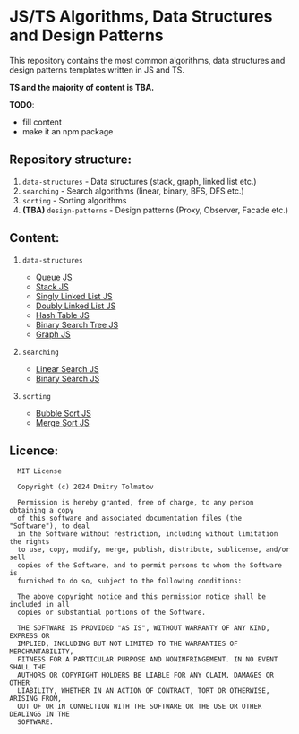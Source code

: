 # JS/TS Algorithms, Data Structures and Design Patterns

This repository contains the most common algorithms, data structures and design patterns templates written in JS and TS.

**TS and the majority of content is TBA.**

**TODO**:
   * fill content
   * make it an npm package


## Repository structure:
1. <code>data-structures</code> - Data structures (stack, graph, linked list etc.)
2. <code>searching</code> - Search algorithms (linear, binary, BFS, DFS etc.)
3. <code>sorting</code> - Sorting algorithms
4. **(TBA)** <code>design-patterns</code> - Design patterns (Proxy, Observer, Facade etc.)

## Content:
1. <code>data-structures</code>
    * [Queue JS](https://github.com/incandesc3nce/JS-TS-Algorithms-and-Patterns/blob/main/data-structures/queue/queue.js)
    * [Stack JS](https://github.com/incandesc3nce/JS-TS-Algorithms-and-Patterns/blob/main/data-structures/stack/stack.js)
    * [Singly Linked List JS](https://github.com/incandesc3nce/JS-TS-Algorithms-and-Patterns/blob/main/data-structures/singly-linked-list/singlyLinkedList.js)
    * [Doubly Linked List JS](https://github.com/incandesc3nce/JS-TS-Algorithms-and-Patterns/blob/main/data-structures/doubly-linked-list/doublyLinkedList.js)
    * [Hash Table JS](https://github.com/incandesc3nce/JS-TS-Algorithms-and-Patterns/blob/main/data-structures/hash-map/hashMap.js)
    * [Binary Search Tree JS](https://github.com/incandesc3nce/JS-TS-Algorithms-and-Patterns/blob/main/data-structures/binary-search-tree/binarySearchTree.js)
    * [Graph JS](https://github.com/incandesc3nce/JS-TS-Algorithms-and-Patterns/blob/main/data-structures/graph/graph.js)


2. <code>searching</code>
    * [Linear Search JS](https://github.com/incandesc3nce/JS-TS-Algorithms-and-Patterns/blob/main/searching/linear-search/linearSearch.js)
    * [Binary Search JS](https://github.com/incandesc3nce/JS-TS-Algorithms-and-Patterns/blob/main/searching/binary-search/binarySearch.js)

3. <code>sorting</code>
    * [Bubble Sort JS](https://github.com/incandesc3nce/JS-TS-Algorithms-and-Patterns/blob/main/sorting/bubbleSort/bubbleSort.js)
    * [Merge Sort JS](https://github.com/incandesc3nce/JS-TS-Algorithms-and-Patterns/blob/main/sorting/mergeSort/mergeSort.js)

## Licence:
      MIT License

      Copyright (c) 2024 Dmitry Tolmatov
      
      Permission is hereby granted, free of charge, to any person obtaining a copy
      of this software and associated documentation files (the "Software"), to deal
      in the Software without restriction, including without limitation the rights
      to use, copy, modify, merge, publish, distribute, sublicense, and/or sell
      copies of the Software, and to permit persons to whom the Software is
      furnished to do so, subject to the following conditions:
      
      The above copyright notice and this permission notice shall be included in all
      copies or substantial portions of the Software.
      
      THE SOFTWARE IS PROVIDED "AS IS", WITHOUT WARRANTY OF ANY KIND, EXPRESS OR
      IMPLIED, INCLUDING BUT NOT LIMITED TO THE WARRANTIES OF MERCHANTABILITY,
      FITNESS FOR A PARTICULAR PURPOSE AND NONINFRINGEMENT. IN NO EVENT SHALL THE
      AUTHORS OR COPYRIGHT HOLDERS BE LIABLE FOR ANY CLAIM, DAMAGES OR OTHER
      LIABILITY, WHETHER IN AN ACTION OF CONTRACT, TORT OR OTHERWISE, ARISING FROM,
      OUT OF OR IN CONNECTION WITH THE SOFTWARE OR THE USE OR OTHER DEALINGS IN THE
      SOFTWARE.
